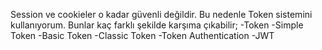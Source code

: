 Session ve cookieler o kadar güvenli değildir. Bu nedenle Token sistemini kullanıyorum. Bunlar kaç farklı şekilde karşıma çıkabilir;
-Token
-Simple Token
-Basic Token
-Classic Token
-Token Authentication
-JWT

